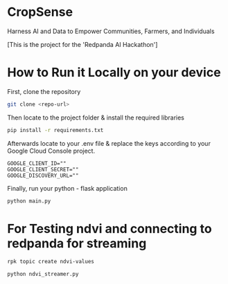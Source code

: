 # CropSense
Harness AI and Data to Empower Communities, Farmers, and Individuals

[This is the project for the 'Redpanda AI Hackathon']

# How to Run it Locally on your device

First, clone the repository

```bash
git clone <repo-url>
```

Then locate to the project folder & install the required libraries

```bash
pip install -r requirements.txt
```

Afterwards locate to your .env file & replace the keys according to your Google Cloud Console project.

```.env
GOOGLE_CLIENT_ID=""
GOOGLE_CLIENT_SECRET=""
GOOGLE_DISCOVERY_URL=""
```

Finally, run your python - flask application

```bash
python main.py
```

# For Testing ndvi and connecting to redpanda for streaming

```bash
rpk topic create ndvi-values
```

```bash
python ndvi_streamer.py
```
